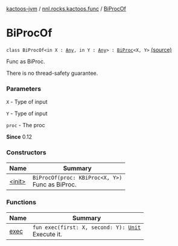 [kactoos-jvm](../../index.md) / [nnl.rocks.kactoos.func](../index.md) / [BiProcOf](.)

# BiProcOf

`class BiProcOf<in X : `[`Any`](https://kotlinlang.org/api/latest/jvm/stdlib/kotlin/-any/index.html)`, in Y : `[`Any`](https://kotlinlang.org/api/latest/jvm/stdlib/kotlin/-any/index.html)`> : `[`BiProc`](../../nnl.rocks.kactoos/-bi-proc/index.md)`<X, Y>` [(source)](https://github.com/neonailol/kactoos/blob/master/kactoos-jvm/src/main/kotlin/nnl/rocks/kactoos/func/BiProcOf.kt#L16)

Func as BiProc.

There is no thread-safety guarantee.

### Parameters

`X` - Type of input

`Y` - Type of input

`proc` - The proc

**Since**
0.12

### Constructors

| Name | Summary |
|---|---|
| [&lt;init&gt;](-init-.md) | `BiProcOf(proc: KBiProc<X, Y>)`<br>Func as BiProc. |

### Functions

| Name | Summary |
|---|---|
| [exec](exec.md) | `fun exec(first: X, second: Y): `[`Unit`](https://kotlinlang.org/api/latest/jvm/stdlib/kotlin/-unit/index.html)<br>Execute it. |
